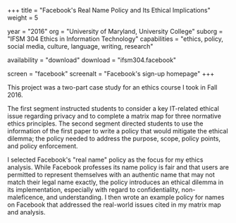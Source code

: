 +++
title = "Facebook's Real Name Policy and Its Ethical Implications"
weight = 5

year = "2016"
org = "University of Maryland, University College"
suborg = "IFSM 304 Ethics in Information Technology"
capabilities = "ethics, policy, social media, culture, language, writing, research"

availability = "download"
download = "ifsm304.facebook"

screen = "facebook"
screenalt = "Facebook's sign-up homepage"
+++

This project was a two-part case study for an ethics course I took in Fall 2016.

The first segment instructed students to consider a key IT-related ethical issue regarding privacy and to complete a matrix map for three normative ethics principles. The second segment directed students to use the information of the first paper to write a policy that would mitigate the ethical dilemma; the policy needed to address the purpose, scope, policy points, and policy enforcement.

I selected Facebook's "real name" policy as the focus for my ethics analysis. While Facebook professes its name policy is fair and that users are permitted to represent themselves with an authentic name that may not match their legal name exactly, the policy introduces an ethical dilemma in its implementation, especially with regard to confidentiality, non-maleficence, and understanding. I then wrote an example policy for names on Facebook that addressed the real-world issues cited in my matrix map and analysis.